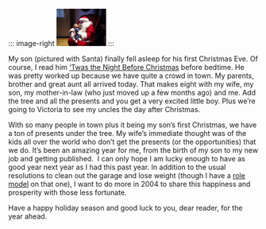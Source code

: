 ::: image-right
[![Patrick and Santa](PatrickWithSanta_thumb.JPG)](PatrickWithSanta.JPG)
:::

My son (pictured with Santa) finally fell asleep for his first Christmas
Eve. Of course, I read him [‘Twas the Night Before
Christmas](http://www.night.net/christmas/twas-the-night.html) before
bedtime. He was pretty worked up because we have quite a crowd in town.
My parents, brother and great aunt all arrived today. That makes eight
with my wife, my son, my mother-in-law (who just moved up a few months
ago) and me. Add the tree and all the presents and you get a very
excited little boy. Plus we’re going to Victoria to see my uncles the
day after Christmas.

With so many people in town plus it being my son’s first Christmas, we
have a ton of presents under the tree. My wife’s immediate thought was
of the kids all over the world who don’t get the presents (or the
opportunities) that we do. It’s been an amazing year for me, from the
birth of my son to my new job and getting published.  I can only hope I
am lucky enough to have as good year next year as I had this past year.
In addition to the usual resolutions to clean out the garage and lose
weight (though I have a [role
model](http://technovangelist.com/blogs/default.aspx?date=12/05/03) on
that one), I want to do more in 2004 to share this happiness and
prosperity with those less fortunate.

Have a happy holiday season and good luck to you, dear reader, for the
year ahead.
